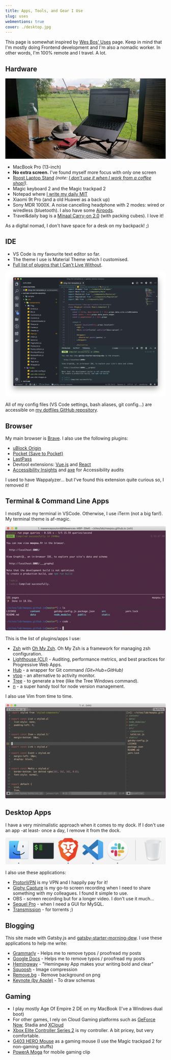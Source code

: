 ```yaml
---
title: Apps, Tools, and Gear I Use
slug: uses
webmentions: true
cover: ./desktop.jpg
---
```


This page is somewhat inspired by [Wes Bos' Uses](https://wesbos.com/uses/) page. Keep in mind that I'm mostly doing Frontend development and I'm also a nomadic worker. In other words, I'm 100% remote and I travel. A lot.


## Hardware

![laptop picture](./laptop.jpg)

* MacBook Pro (13-inch)
* **No extra screen.** I've found myself more focus with only one screen
* [Roost Laptop Stand](https://www.therooststand.com/) *(note: [I don't use it when I work from a coffee shop!](https://twitter.com/NikkitaFTW/status/1139607268452777984))*. 
* Magic keyboard 2 and the Magic trackpad 2
* Notepad where [I write my daily MIT](https://about.gitlab.com/2018/05/17/eliminating-distractions-and-getting-things-done/#2-write-down-your-mits)
* Xiaomi 9t Pro (and a old Huawei as a back up)
* Sony MDR 1000X. A noise cancelling headphone with 2 modes: wired or wiredless (bluetooth). I also have some [Airpods](https://www.apple.com/fr/airpods-2nd-generation/).
* Travel&daily bag is a [Minaal Carry-on 2.0](https://www.minaal.com/products/minaal-carry-on-bag/?variant=12494163140) (with packing cubes). I love it!

As a digital nomad, I don't have space for a desk on my backpack! ;)


## IDE

* VS Code is my favourite text editor so far.
* The theme I use is Material Theme which I customised.
* [Full list of plugins that I Can't Live Without](https://github.com/maxpou/dotfiles/blob/master/vscode/install_plugin.sh).

![my ide](./ide.png)

All of my config files (VS Code settings, bash aliases, git config...) are accessible on [my dotfiles GitHub repository](https://github.com/maxpou/dotfiles).


## Browser

My main browser is [Brave](https://brave.com/). I also use the following plugins:

* [uBlock Origin](https://chrome.google.com/webstore/detail/ublock-origin/cjpalhdlnbpafiamejdnhcphjbkeiagm)
* [Pocket (Save to Pocket)](https://chrome.google.com/webstore/detail/save-to-pocket/niloccemoadcdkdjlinkgdfekeahmflj)
* [LastPass](https://chrome.google.com/webstore/detail/lastpass-free-password-ma/hdokiejnpimakedhajhdlcegeplioahd)
* Devtool extensions: [Vue.js](https://chrome.google.com/webstore/detail/vuejs-devtools/nhdogjmejiglipccpnnnanhbledajbpd) and [React](https://chrome.google.com/webstore/detail/react-developer-tools/fmkadmapgofadopljbjfkapdkoienihi)
* [Accessibility Insights](https://accessibilityinsights.io) and [axe](https://www.deque.com/axe/) for Accessibility audits

I used to have Wappalyzer... but I've found this extension quite curious so, I removed it!


## Terminal & Command Line Apps

I mostly use my terminal in VSCode. Otherwise, I use iTerm (not a big fan!). My terminal theme is af-magic.

![terminal screenshot](./term.png)

This is the list of plugins/apps I use:

* [Zsh](https://github.com/robbyrussell/oh-my-zsh/wiki/Installing-ZSH) with [Oh My Zsh](https://github.com/robbyrussell/oh-my-zsh). Oh My Zsh is a framework for managing zsh configuration.
* [Lighthouse (CLI)](https://github.com/GoogleChrome/lighthouse) - Auditing, performance metrics, and best practices for Progressive Web Apps.
* [Hub](https://github.com/github/hub) - a wrapper for Git command *(Git+Hub=GitHub)*
* [vtop](https://github.com/MrRio/vtop) - an alternative to activity monitor.
* [Tree](https://formulae.brew.sh/formula/tree) - to generate a tree (like the Tree Windows command).
* [n](https://github.com/tj/n) - a super handy tool for node version management.

I also use Vim from time to time.

![vim screenshot](./vim.png)


## Desktop Apps

I have a very minimalistic approach when it comes to my dock. If I don't use an app -at least- once a day, I remove it from the dock.

![app screenshot](./apps.png)

I also use these applications:

* [ProtonVPN](https://protonvpn.com) is my VPN and I happily pay for it!
* [Giphy Capture](https://giphy.com/apps/giphycapture) is my go-to screen recording when I need to share something with my colleagues. I found it simple to use.
* OBS - screen recording but for a longer video. I don't use it much...
* [Sequel Pro](https://www.sequelpro.com) - when I need a GUI for MySQL.
* [Transmission](https://transmissionbt.com) - for torrents ;)


## Blogging

This site made with Gatsby.js and [gatsby-starter-morning-dew](https://github.com/maxpou/gatsby-starter-morning-dew). I use these applications to help me write:

* [Grammarly](https://app.grammarly.com/) - Helps me to remove typos / proofread my posts
* [Google Docs](http://docs.new/) - Helps me to remove typos / proofread my posts
* [Hemingway](http://www.hemingwayapp.com) - "Hemingway App makes your writing bold and clear"
* [Squoosh](https://squoosh.app) - Image compression
* [Remove.bg](https://www.remove.bg) - Remove background on png
* [Keynote (by Apple)](https://www.apple.com/keynote/) - To draw schemas

## Gaming

* I play mostly Age Of Empire 2 DE on my MacBook (I've a Windows dual boot)
* For other games, I rely on Cloud Gaming platforms such as [GeForce Now](https://www.nvidia.com/en-us/geforce-now/), Stadia and [XCloud](https://www.xbox.com/en-IE/xbox-game-streaming/project-xcloud)
* [Xbox Elite Controller Series 2](https://www.xbox.com/en-IE/accessories/controllers/elite-wireless-controller-series-2) is my controller. A bit pricey, but very comfortable.
* [G403 HERO Mouse](https://www.logitechg.com/en-us/products/gaming-mice/g403-hero-gaming-mouse.910-005630.html) as a gaming mouse (I use the Magic trackpad 2 for non-gaming stuffs)
* [PowerA Moga](https://www.powera.com/moga/) for mobile gaming clip
